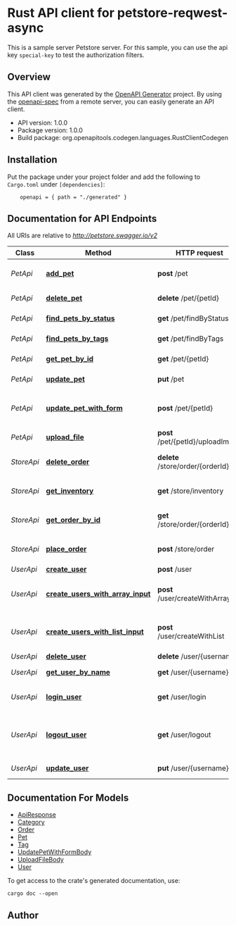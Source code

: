 # Rust API client for petstore-reqwest-async

This is a sample server Petstore server. For this sample, you can use the api key `special-key` to test the authorization filters.

## Overview

This API client was generated by the [OpenAPI Generator](https://openapi-generator.tech) project.  By using the [openapi-spec](https://openapis.org) from a remote server, you can easily generate an API client.

- API version: 1.0.0
- Package version: 1.0.0
- Build package: org.openapitools.codegen.languages.RustClientCodegen

## Installation

Put the package under your project folder and add the following to `Cargo.toml` under `[dependencies]`:

```
    openapi = { path = "./generated" }
```

## Documentation for API Endpoints

All URIs are relative to *http://petstore.swagger.io/v2*

Class | Method | HTTP request | Description
------------ | ------------- | ------------- | -------------
*PetApi* | [**add_pet**](docs/PetApi.md#add_pet) | **post** /pet | Add a new pet to the store
*PetApi* | [**delete_pet**](docs/PetApi.md#delete_pet) | **delete** /pet/{petId} | Deletes a pet
*PetApi* | [**find_pets_by_status**](docs/PetApi.md#find_pets_by_status) | **get** /pet/findByStatus | Finds Pets by status
*PetApi* | [**find_pets_by_tags**](docs/PetApi.md#find_pets_by_tags) | **get** /pet/findByTags | Finds Pets by tags
*PetApi* | [**get_pet_by_id**](docs/PetApi.md#get_pet_by_id) | **get** /pet/{petId} | Find pet by ID
*PetApi* | [**update_pet**](docs/PetApi.md#update_pet) | **put** /pet | Update an existing pet
*PetApi* | [**update_pet_with_form**](docs/PetApi.md#update_pet_with_form) | **post** /pet/{petId} | Updates a pet in the store with form data
*PetApi* | [**upload_file**](docs/PetApi.md#upload_file) | **post** /pet/{petId}/uploadImage | uploads an image
*StoreApi* | [**delete_order**](docs/StoreApi.md#delete_order) | **delete** /store/order/{orderId} | Delete purchase order by ID
*StoreApi* | [**get_inventory**](docs/StoreApi.md#get_inventory) | **get** /store/inventory | Returns pet inventories by status
*StoreApi* | [**get_order_by_id**](docs/StoreApi.md#get_order_by_id) | **get** /store/order/{orderId} | Find purchase order by ID
*StoreApi* | [**place_order**](docs/StoreApi.md#place_order) | **post** /store/order | Place an order for a pet
*UserApi* | [**create_user**](docs/UserApi.md#create_user) | **post** /user | Create user
*UserApi* | [**create_users_with_array_input**](docs/UserApi.md#create_users_with_array_input) | **post** /user/createWithArray | Creates list of users with given input array
*UserApi* | [**create_users_with_list_input**](docs/UserApi.md#create_users_with_list_input) | **post** /user/createWithList | Creates list of users with given input array
*UserApi* | [**delete_user**](docs/UserApi.md#delete_user) | **delete** /user/{username} | Delete user
*UserApi* | [**get_user_by_name**](docs/UserApi.md#get_user_by_name) | **get** /user/{username} | Get user by user name
*UserApi* | [**login_user**](docs/UserApi.md#login_user) | **get** /user/login | Logs user into the system
*UserApi* | [**logout_user**](docs/UserApi.md#logout_user) | **get** /user/logout | Logs out current logged in user session
*UserApi* | [**update_user**](docs/UserApi.md#update_user) | **put** /user/{username} | Updated user


## Documentation For Models

 - [ApiResponse](docs/ApiResponse.md)
 - [Category](docs/Category.md)
 - [Order](docs/Order.md)
 - [Pet](docs/Pet.md)
 - [Tag](docs/Tag.md)
 - [UpdatePetWithFormBody](docs/UpdatePetWithFormBody.md)
 - [UploadFileBody](docs/UploadFileBody.md)
 - [User](docs/User.md)


To get access to the crate's generated documentation, use:

```
cargo doc --open
```

## Author



